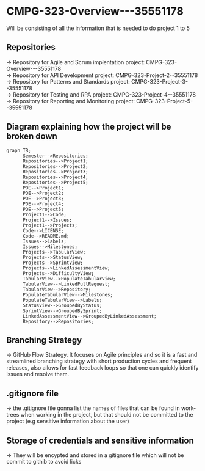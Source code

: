 # CMPG-323-Overview---35551178
Will be consisting of all the information that is needed to do project 1 to 5

## Repositories
-> Repository for Agile and Scrum implentation project: CMPG-323-Overview---35551178 \
-> Repository for API Development project: CMPG-323-Project-2--35551178 \
-> Repository for Patterns and Standards project: CMPG-323-Project-3--35551178 \
-> Repository for Testing and RPA project: CMPG-323-Project-4--35551178 \
-> Repository for Reporting and Monitoring project: CMPG-323-Project-5--35551178

## Diagram explaining how the project will be broken down
```mermaid
graph TB;
      Semester-->Repositories;
      Repositories-->Project1;
      Repositories-->Project2;
      Repositories-->Project3;
      Repositories-->Project4;
      Repositories-->Project5;
      POE-->Project1;
      POE-->Project2;
      POE-->Project3;
      POE-->Project4;
      POE-->Project5;
      Project1-->Code;
      Project1-->Issues;
      Project1-->Projects;
      Code-->LICENSE;
      Code-->README.md;
      Issues-->Labels;
      Issues-->Milestones;
      Projects-->TabularView;
      Projects-->StatusView;
      Projects-->SprintView;
      Projects-->LinkedAssessmentView;
      Projects-->DifficultyView;
      TabularView-->PopulateTabularView;
      TabularView-->LinkedPullRequest;
      TabularView-->Repository;
      PopulateTabularView-->Milestones;
      PopulateTabularView-->Labels;
      StatusView-->GroupedByStatus;
      SprintView-->GroupedBySprint;
      LinkedAssessmentView-->GroupedByLinkedAssessment;
      Repository-->Repositories;
```

## Branching Strategy
-> GitHub Flow Strategy. It focuses on Agile principles and so it is a fast and streamlined branching strategy with short production cycles and frequent releases, also allows for fast feedback loops so that one can quickly identify issues and resolve them.

## .gitignore file
-> the .gitignore file gonna list the names of files that can be found in work-trees when working in the project, but that should not be committed to the project (e.g sensitive information about the user) 

## Storage of credentials and sensitive information
-> They will be encypted and stored in a gitignore file which will not be commit to githib to avoid licks 
